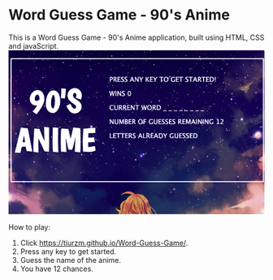 # Word Guess Game - 90's Anime

This is a Word Guess Game - 90's Anime application, built using HTML, CSS and javaScript. 
![Home Page](./assets/images/wd.png)

How to play:

1. Click https://tiurzm.github.io/Word-Guess-Game/. 
2. Press any key to get started.
3. Guess the name of the anime.  
4. You have 12 chances.
